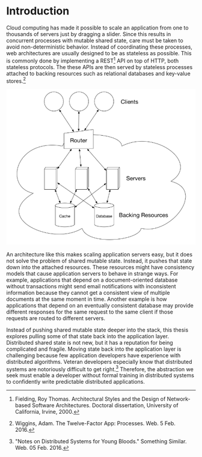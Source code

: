 # Introduction

Cloud computing has made it possible to scale an application from one to thousands of servers just by dragging a slider. Since this results in concurrent processes with mutable shared state, care must be taken to avoid non-deterministic behavior. Instead of coordinating these processes, web architectures are usually designed to be as stateless as possible. This is commonly done by implementing a REST[^1] API on top of HTTP, both stateless protocols. The these APIs are then served by stateless processes attached to backing resources such as relational databases and key-value stores.[^2]

![A "Stateless" Web Architecture](diagrams/stateless-web-architecture.png)

An architecture like this makes scaling application servers easy, but it does not solve the problem of shared mutable state. Instead, it pushes that state down into the attached resources. These resources might have consistency models that cause application servers to behave in strange ways. For example, applications that depend on a document-oriented database without transactions might send email notifications with inconsistent information because they cannot get a consistent view of multiple documents at the same moment in time. Another example is how applications that depend on an eventually consistent database may provide different responses for the same request to the same client if those requests are routed to different servers.

Instead of pushing shared mutable state deeper into the stack, this thesis explores pulling some of that state back into the application layer. Distributed shared state is not new, but it has a reputation for being complicated and fragile. Moving state back into the application layer is challenging because few application developers have experience with distributed algorithms. Veteran developers especially know that distributed systems are notoriously difficult to get right.[^3] Therefore, the abstraction we seek must enable a developer without formal training in distributed systems to confidently write predictable distributed applications.

[^1]: Fielding, Roy Thomas. Architectural Styles and the Design of Network-based Software Architectures. Doctoral dissertation, University of California, Irvine, 2000.
[^2]: Wiggins, Adam. The Twelve-Factor App: Processes. Web. 5 Feb. 2016.
[^3]: "Notes on Distributed Systems for Young Bloods." Something Similar. Web. 05 Feb. 2016.
